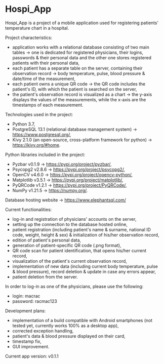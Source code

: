 # Hospi_App
Hospi_App is a project of a mobile application used for registering patients' temperature chart in a hospital.

Project characteristics:
 - application works with a relational database consisting of two main tables -> one is dedicated for registered physicians, their logins, passwords & their personal data and the other one stores registered patients with their personal data,
 - each patient has a separate table on the server, containing their observation record -> body temperature, pulse, blood pressure & date/time of the measurement,
 - each patient owns a unique QR code -> the QR code includes the patient's ID, with which the patient is searched on the server,
 - the patient's observation record is visualized as a chart -> the y-axis displays the values of the measurements, while the x-axis are the timestamps of each measurement.

Technologies used in the project:
 - Python 3.7,
 - PostgreSQL 13.1 (relational database management system) -> https://www.postgresql.org/,
 - Kivy 2.1.0 (an open-source, cross-platform framework for python) -> https://kivy.org/#home.

Python libraries included in the project:
 - Pyzbar v0.1.9 -> https://pypi.org/project/pyzbar/,
 - Psycopg2 v2.8.6 -> https://pypi.org/project/psycopg2/,
 - OpenCV v4.6.0 -> https://pypi.org/project/opencv-python/,
 - Matplotlib v3.5.1 -> https://pypi.org/project/matplotlib/,
 - PyQRCode v1.2.1 -> https://pypi.org/project/PyQRCode/,
 - NumPy v1.21.5 -> https://numpy.org/.

Database hosting website -> https://www.elephantsql.com/

Current functionalities:
 - log-in and registration of physicians' accounts on the server,
 - setting up the connection to the database hosted online,
 - patient registration (including patient's name & surname, national ID code, weight, height & sex) & initialization of his/her observation record,
 - edition of patient's personal data,
 - generation of patient-specific QR code (.png format),
 - QR code scan for patient identification, that opens his/her current record, 
 - visualization of the patient's current observation record,
 - implementation of new data (including current body temperature, pulse & blood pressure), record deletion & update in case any errors appear,
 - patient deletion from the server.

In order to log-in as one of the physicians, please use the following:
 - login: macrac
 - password: racmac123

Development plans:
 - implementation of a build compatible with Android smartphones (not tested yet, currently works 100% as a desktop app),
 - corrected exception handling,
 - patient's data & blood pressure displayed on their card,
 - timestamp fix,
 - GUI improvement.

Current app version: v0.1.1
